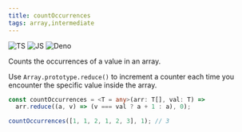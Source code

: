 ```yaml
---
title: countOccurrences
tags: array,intermediate
---
```


![TS](https://img.shields.io/badge/supports-typescript-blue.svg?style=flat-square)
![JS](https://img.shields.io/badge/supports-javascript-yellow.svg?style=flat-square)
![Deno](https://img.shields.io/badge/supports-deno-green.svg?style=flat-square)

Counts the occurrences of a value in an array.

Use `Array.prototype.reduce()` to increment a counter each time you encounter the specific value inside the array.

```ts
const countOccurrences = <T = any>(arr: T[], val: T) =>
  arr.reduce((a, v) => (v === val ? a + 1 : a), 0);
```

```ts
countOccurrences([1, 1, 2, 1, 2, 3], 1); // 3
```
